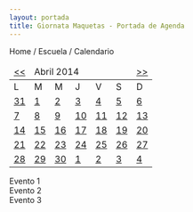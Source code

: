 ```yaml
---
layout: portada
title: Giornata Maquetas - Portada de Agenda
---
```


<div class='fila'>
  <div class='col-lg-5 col-lg-offset-3 col-md-6 col-md-offset-4 col-sm-12 col-sm-offset-1 col-xs-21 col-xs-offset-1'> <!-- breadcrumbs -->
    <p class='gris breadcrumbs'>Home / Escuela / Calendario</p>
  </div>
</div> <!-- fin breadcrumbs -->
<!--inicio calendario del mes -->
<div class='col-lg-4 xcol-lg-offset-3 col-md-4 col-md-offset-2 col-sm-8 col-sm-offset-1 col-xs-14 col-xs-offset-4 calendario-agenda-ead margen-inferior'>
	<div class="em-calendar-wrapper" id="em-calendar-196">
		<table class="em-calendar">
			<thead>
				<tr>
					<td><a rel="nofollow" href="?ajaxCalendar=1&amp;mo=2&amp;yr=2014&amp;limit=3" class="em-calnav em-calnav-prev">&lt;&lt;</a></td>
					<td colspan="5" class="month_name">Abril 2014</td>
					<td><a rel="nofollow" href="?ajaxCalendar=1&amp;mo=4&amp;yr=2014&amp;limit=3" class="em-calnav em-calnav-next">&gt;&gt;</a></td>
				</tr>
			</thead>
  			<tbody>
			    <tr class="days-names">
			      <td>L</td><td>M</td><td>M</td><td>J</td><td>V</td><td>S</td><td>D</td>
			    </tr>
    			<tr>
              	<td class="eventful-pre">
                    <a title="Blood On the Dance Floor, Bob Seger, Gatlin Brothers" href="http://demo.wp-events-plugin.com/events/2014-02-24/?limit=3">31</a>
                  </td>
                <td class="eventful-pre">
                    <a title="Bob Seger, Gatlin Brothers, Justin Moore" href="http://demo.wp-events-plugin.com/events/2014-02-25/?limit=3">1</a>
                  </td>
                <td class="eventful-pre">
                    <a title="Alanis Morissette, Bob Seger, Frontier Ruckus" href="http://demo.wp-events-plugin.com/events/2014-02-26/?limit=3">2</a>
                  </td>
                <td class="eventful-pre">
                    <a title="Blood On the Dance Floor, Bob Seger, Gatlin Brothers" href="http://demo.wp-events-plugin.com/events/2014-02-27/?limit=3">3</a>
                  </td>
                <td class="eventful-pre">
                    <a title="Bob Seger, Eddie Vedder, Entradas para los conciertos de la gira de Manolo García" href="http://demo.wp-events-plugin.com/events/2014-02-28/?limit=3">4</a>
                  </td>
                <td class="eventful">
                    <a title="Bob Seger, Brad Paisley, Bruno Mars" href="http://demo.wp-events-plugin.com/events/2014-03-01/?limit=3">5</a>
                  </td>
                <td class="eventful">
                    <a title="Blood On the Dance Floor, Bob Seger, Bruno Mars" href="http://demo.wp-events-plugin.com/events/2014-03-02/?limit=3">6</a>
                </td>
        		</tr><tr>       
        		<td class="eventful">
                    <a title="Bob Seger, Bruno Mars, Gatlin Brothers" href="http://demo.wp-events-plugin.com/events/2014-03-03/?limit=3">7</a>
                  </td>
                <td class="eventful">
                    <a title="Bob Seger, Bruno Mars, Gatlin Brothers" href="http://demo.wp-events-plugin.com/events/2014-03-04/?limit=3">8</a>
                  </td>
                <td class="eventful">
                    <a title="Alanis Morissette, Blood On the Dance Floor, Bob Seger" href="http://demo.wp-events-plugin.com/events/2014-03-05/?limit=3">9</a>
                  </td>
                <td class="eventful">
                    <a title="Bob Seger, Bruno Mars, Example" href="http://demo.wp-events-plugin.com/events/2014-03-06/?limit=3">10</a>
                  </td>
                <td class="eventful">
                    <a title="Bob Seger, Bruno Mars, Coca Cola Music Experience 2012" href="http://demo.wp-events-plugin.com/events/2014-03-07/?limit=3">11</a>
                  </td>
                <td class="eventful">
                    <a title="Blood On the Dance Floor, Bob Seger, Bruno Mars" href="http://demo.wp-events-plugin.com/events/2014-03-08/?limit=3">12</a>
                  </td>
                <td class="eventful">
                    <a title="Bob Seger, Bruno Mars, Gatlin Brothers" href="http://demo.wp-events-plugin.com/events/2014-03-09/?limit=3">13</a>
                  </td>
        		</tr><tr>       
        		<td class="eventful">
                    <a title="Bob Seger, Bruno Mars, Gatlin Brothers" href="http://demo.wp-events-plugin.com/events/2014-03-10/?limit=3">14</a>
                  </td>
                <td class="eventful">
                    <a title="Blood On the Dance Floor, Bob Seger, Bruno Mars" href="http://demo.wp-events-plugin.com/events/2014-03-11/?limit=3">15</a>
                  </td>
                <td class="eventful">
                    <a title="Alanis Morissette, Bob Seger, Bruno Mars" href="http://demo.wp-events-plugin.com/events/2014-03-12/?limit=3">16</a>
                  </td>
                <td class="eventful">
                    <a title="Alicia Keys, Bob Seger, Bruno Mars" href="http://demo.wp-events-plugin.com/events/2014-03-13/?limit=3">17</a>
                  </td>
                <td class="eventful">
                    <a title="Blood On the Dance Floor, Bob Seger, Bob Seger" href="http://demo.wp-events-plugin.com/events/2014-03-14/?limit=3">18</a>
                  </td>
                <td class="eventful">
                    <a title="Alicia Keys, Bob Seger, Brad Paisley" href="http://demo.wp-events-plugin.com/events/2014-03-15/?limit=3">19</a>
                  </td>
                <td class="eventful">
                    <a title="Bob Seger, Bruno Mars, Gatlin Brothers" href="http://demo.wp-events-plugin.com/events/2014-03-16/?limit=3">20</a>
                  </td>
        		</tr><tr>       
        		<td class="eventful">
                    <a title="Blood On the Dance Floor, Bob Seger, Bruno Mars" href="http://demo.wp-events-plugin.com/events/2014-03-17/?limit=3">21</a>
                  </td>
                <td class="eventful">
                    <a title="Bob Seger, Bruno Mars, Gatlin Brothers" href="http://demo.wp-events-plugin.com/events/2014-03-18/?limit=3">22</a>
                  </td>
                <td class="eventful">
                    <a title="Alanis Morissette, Bob Seger, Bruno Mars" href="http://demo.wp-events-plugin.com/events/2014-03-19/?limit=3">23</a>
                  </td>
                <td class="eventful">
                    <a title="Blood On the Dance Floor, Bob Seger, Bruno Mars" href="http://demo.wp-events-plugin.com/events/2014-03-20/?limit=3">24</a>
                  </td>
                <td class="eventful">
                    <a title="Bob Seger, Bruno Mars, DAVID GUETTA" href="http://demo.wp-events-plugin.com/events/2014-03-21/?limit=3">25</a>
                  </td>
                <td class="eventful">
                    <a title="Bob Seger, Bruno Mars, Frontier Ruckus" href="http://demo.wp-events-plugin.com/events/2014-03-22/?limit=3">26</a>
                  </td>
                <td class="eventful">
                    <a title="Blood On the Dance Floor, Bob Seger, Bruno Mars" href="http://demo.wp-events-plugin.com/events/2014-03-23/?limit=3">27</a>
                  </td>
        		</tr><tr> 
        		<td class="eventful">
                    <a title="Bob Seger, Bruno Mars, Gatlin Brothers" href="http://demo.wp-events-plugin.com/events/2014-03-24/?limit=3">28</a>
                  </td>
                <td class="eventful">
                    <a title="Bob Seger, Bruno Mars, Gatlin Brothers" href="http://demo.wp-events-plugin.com/events/2014-03-25/?limit=3">29</a>
                  </td>
                <td class="eventful">
                    <a title="Alanis Morissette, Blood On the Dance Floor, Bob Seger" href="http://demo.wp-events-plugin.com/events/2014-03-26/?limit=3">30</a>
                  </td>
                <td class="eventful">
                    <a title="Bob Seger, Bruno Mars, Gatlin Brothers" href="http://demo.wp-events-plugin.com/events/2014-03-27/?limit=3">1</a>
                  </td>
                <td class="eventful-today">
                    <a title="Bob Seger, Bruno Mars, Eddie Vedder" href="http://demo.wp-events-plugin.com/events/2014-03-28/?limit=3">2</a>
                  </td>
                <td class="eventful">
                    <a title="Blood On the Dance Floor, Bob Seger, Brad Paisley" href="http://demo.wp-events-plugin.com/events/2014-03-29/?limit=3">3</a>
                  </td>
                <td class="eventful">
                    <a title="Bob Seger, Bruno Mars, Frontier Ruckus" href="http://demo.wp-events-plugin.com/events/2014-03-30/?limit=3">4</a>
                  </td>
        		</tr>
  			</tbody>
		</table>
	</div>
</div> <!-- fin calendario del mes -->
<!-- inicio eventos del mes -->
<div class='col-lg-10 col-lg-offset-0 col-md-10 col-md-offset-0 col-sm-14 col-sm-offset-0 col-xs-18 col-xs-offset-2 lista-articulos-agenda-ead'>
  <div class='col-md-24 col-sm-24 col-xs-24 caja-articulo-agenda-ead ver'>Evento 1</div>
  <div class='col-md-24 col-sm-24 col-xs-24 caja-articulo-agenda-ead ver'>Evento 2</div>
  <div class='col-md-24 col-sm-24 col-xs-24 caja-articulo-agenda-ead ver'>Evento 3</div>
</div> <!-- fin eventos del mes -->


